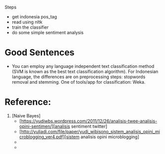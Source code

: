 Steps

- get indonesia pos_tag
- read using nltk
- train the classifier
- do some simple sentiment analysis

Good Sentences
==

- You can employ any language independent text classification method
  (SVM is known as the best text classification algorithm). For
  Indonesian language, the differences are on preprocessing steps:
  stopwords removal and stemming. One of tools/app for classification:
  Weka.

Reference:
==

1. [Naive Bayes]
   - [https://yudiwbs.wordpress.com/2011/12/26/analisis-twee-analisis-opini-sentimen/][analisis sentiment twitter]
   - [http://yuliadi.com/file/paper/yudi_wibisono_sistem_analisis_opini_microblogging_ver4.pdf][sistem analisis opini microblogging]
   - 
   -

